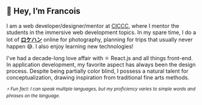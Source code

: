 ## 👋 Hey, I’m **Francois**

I am a web developer/designer/mentor at [CICCC](https://www.ciccc.ca/), where I mentor the students in the immersive web development topics. In my spare time, I do a lot of **[ロケハン](https://en.wikipedia.org/wiki/Location_scouting)** online for photography, planning for trips that usually never happen 😅. I also enjoy learning new technologies!

I've had a decade-long love affair with ⚛️ React.js and all things front-end. 
In application development, my favorite aspect has always been the design process. 
Despite being partially color blind, I possess a natural talent for conceptualization, 
drawing inspiration from traditional fine arts methods.

<sub><i>⚡ Fun fact: I can speak multiple languages, but my proficiency varies to simple words and phrases on the language.</i></sub>
